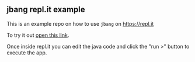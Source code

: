 ## jbang repl.it example

This is an example repo on how to use `jbang` on https://repl.it

To try it out [open this link](https://repl.it/@maxandersen/jbang-replit-example).

Once inside repl.it you can edit the java code and click the "run >" button to execute the app.

